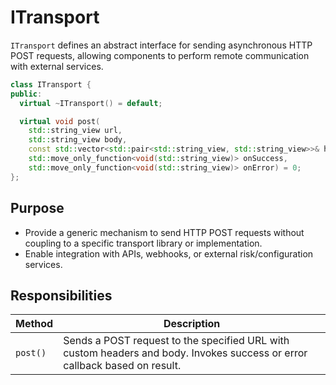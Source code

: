 # ITransport

`ITransport` defines an abstract interface for sending asynchronous HTTP POST requests, allowing components to perform remote communication with external services.

```cpp
class ITransport {
public:
  virtual ~ITransport() = default;

  virtual void post(
    std::string_view url,
    std::string_view body,
    const std::vector<std::pair<std::string_view, std::string_view>>& headers,
    std::move_only_function<void(std::string_view)> onSuccess,
    std::move_only_function<void(std::string_view)> onError) = 0;
};
```

## Purpose

* Provide a generic mechanism to send HTTP POST requests without coupling to a specific transport library or implementation.
* Enable integration with APIs, webhooks, or external risk/configuration services.

## Responsibilities

| Method   | Description                                                                                                                               |
| -------- | ----------------------------------------------------------------------------------------------------------------------------------------- |
| `post()` | Sends a POST request to the specified URL with custom headers and body. Invokes success or error callback based on result. |
